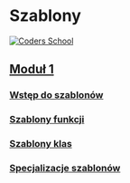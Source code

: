 # Szablony

<a href="https://coders.school">
    <img width="500" data-src="coders_school_logo.png" src="coders_school_logo.png" alt="Coders School" class="plain">
</a>

## [Moduł 1](module1/)

### [Wstęp do szablonów](module1/intro.md)

### [Szablony funkcji](module1/template_functions.md)

### [Szablony klas](module1/template_classes.md)

### [Specjalizacje szablonów](module1/specialization.md)
